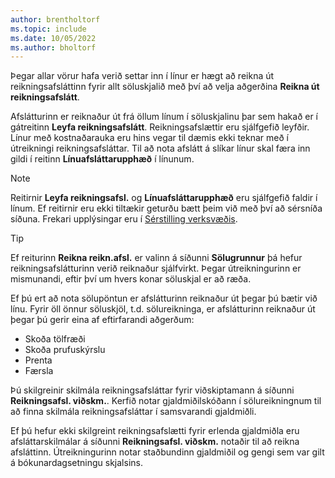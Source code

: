 ```yaml
---
author: brentholtorf
ms.topic: include
ms.date: 10/05/2022
ms.author: bholtorf
---
```

Þegar allar vörur hafa verið settar inn í línur er hægt að reikna út reikningsafsláttinn fyrir allt söluskjalið með því að velja aðgerðina **Reikna út reikningsafslátt**.

Afslátturinn er reiknaður út frá öllum línum í söluskjalinu þar sem hakað er í gátreitinn **Leyfa reikningsafslátt**. Reikningsafslættir eru sjálfgefið leyfðir. Línur með kostnaðarauka eru hins vegar til dæmis ekki teknar með í útreikningi reikningsafsláttar. Til að nota afslátt á slíkar línur skal færa inn gildi í reitinn **Línuafsláttarupphæð** í línunum.  

> [!NOTE]
> Reitirnir **Leyfa reikningsafsl.** og **Línuafsláttarupphæð** eru sjálfgefið faldir í línum. Ef reitirnir eru ekki tiltækir geturðu bætt þeim við með því að sérsníða síðuna. Frekari upplýsingar eru í [Sérstilling verksvæðis](../ui-personalization-user.md#to-start-personalizing-a-page-through-the-personalizing-banner).

> [!TIP]
> Ef reiturinn **Reikna reikn.afsl.** er valinn á síðunni **Sölugrunnur** þá hefur reikningsafslátturinn verið reiknaður sjálfvirkt. Þegar útreikningurinn er mismunandi, eftir því um hvers konar söluskjal er að ræða.
>
> Ef þú ert að nota sölupöntun er afslátturinn reiknaður út þegar þú bætir við línu. Fyrir öll önnur söluskjöl, t.d. sölureikninga, er afslátturinn reiknaður út þegar þú gerir eina af eftirfarandi aðgerðum:
>
> * Skoða tölfræði
> * Skoða prufuskýrslu
> * Prenta
> * Færsla

Þú skilgreinir skilmála reikningsafsláttar fyrir viðskiptamann á síðunni **Reikningsafsl. viðskm.**. Kerfið notar gjaldmiðilskóðann í sölureikningnum til að finna skilmála reikningsafsláttar í samsvarandi gjaldmiðli.

Ef þú hefur ekki skilgreint reikningsafslætti fyrir erlenda gjaldmiðla eru afsláttarskilmálar á síðunni **Reikningsafsl. viðskm.** notaðir til að reikna afsláttinn. Útreikningurinn notar staðbundinn gjaldmiðil og gengi sem var gilt á bókunardagsetningu skjalsins.
